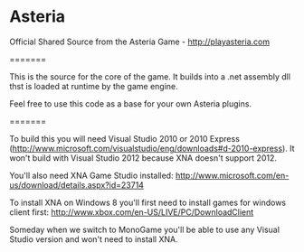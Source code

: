 Asteria
=======

Official Shared Source from the Asteria Game - http://playasteria.com

=======

This is the source for the core of the game. It builds into a .net assembly dll thst is loaded at runtime by the game engine.

Feel free to use this code as a base for your own Asteria plugins.

=======

To build this you will need Visual Studio 2010 or 2010 Express (http://www.microsoft.com/visualstudio/eng/downloads#d-2010-express). It won't build with Visual Studio 2012 because XNA doesn't support 2012.

You'll also need XNA Game Studio installed: http://www.microsoft.com/en-us/download/details.aspx?id=23714

To install XNA on Windows 8 you'll first need to install games for windows client first: http://www.xbox.com/en-US/LIVE/PC/DownloadClient

Someday when we switch to MonoGame you'll be able to use any Visual Studio version and won't need to install XNA.

